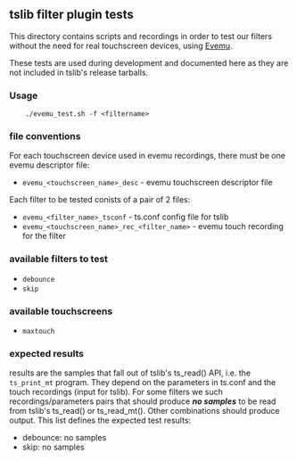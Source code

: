 ## tslib filter plugin tests
This directory contains scripts and recordings in order to test our filters
without the need for real touchscreen devices, using [Evemu](https://www.freedesktop.org/wiki/Evemu/).

These tests are used during development and documented here as they are not
included in tslib's release tarballs.

### Usage


		./evemu_test.sh -f <filtername>


### file conventions
For each touchscreen device used in evemu recordings, there must be one evemu
descriptor file:
* `evemu_<touchscreen_name>_desc` - evemu touchscreen descriptor file

Each filter to be tested conists of a pair of 2 files:
* `evemu_<filter_name>_tsconf` - ts.conf config file for tslib
* `evemu_<touchscreen_name>_rec_<filter_name>` - evemu touch recording for the filter

### available filters to test
* `debounce`
* `skip`

### available touchscreens
* `maxtouch`

### expected results
results are the samples that fall out of tslib's ts_read() API, i.e. the `ts_print_mt`
program. They depend on the parameters in ts.conf and the touch recordings (input
for tslib). For some filters we such recordings/parameters pairs that should
produce ***no samples*** to be read from tslib's ts_read() or ts_read_mt().
Other combinations should produce output. This list defines the expected test
results:

* debounce: no samples
* skip: no samples
